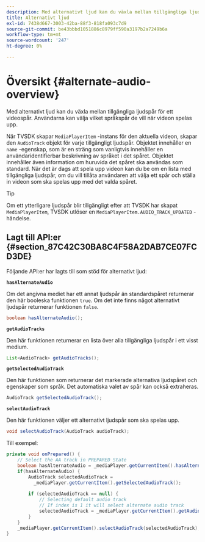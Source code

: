 ```yaml
---
description: Med alternativt ljud kan du växla mellan tillgängliga ljudspår för ett videospår. Användarna kan välja vilket språkspår de vill när videon spelas upp.
title: Alternativt ljud
exl-id: 7438d667-3003-42ba-88f3-818fa093c7d9
source-git-commit: be43bbbd1051886c8979ff590a3197b2a7249b6a
workflow-type: tm+mt
source-wordcount: '247'
ht-degree: 0%

---
```


# Översikt {#alternate-audio-overview}

Med alternativt ljud kan du växla mellan tillgängliga ljudspår för ett videospår. Användarna kan välja vilket språkspår de vill när videon spelas upp.

<!--<a id="section_E4F9DC28A2944BD08B4190A7F98A8365"></a>-->

När TVSDK skapar `MediaPlayerItem` -instans för den aktuella videon, skapar den `AudioTrack` objekt för varje tillgängligt ljudspår. Objektet innehåller en `name` -egenskap, som är en sträng som vanligtvis innehåller en användaridentifierbar beskrivning av språket i det spåret. Objektet innehåller även information om huruvida det spåret ska användas som standard. När det är dags att spela upp videon kan du be om en lista med tillgängliga ljudspår, om du vill tillåta användaren att välja ett spår och ställa in videon som ska spelas upp med det valda spåret.

>[!TIP]
>
>Om ett ytterligare ljudspår blir tillgängligt efter att TVSDK har skapat `MediaPlayerItem`, TVSDK utlöser en `MediaPlayerItem.AUDIO_TRACK_UPDATED` -händelse.

## Lagt till API:er {#section_87C42C30BA8C4F58A2DAB7CE07FCD3DE}

Följande API:er har lagts till som stöd för alternativt ljud:

**`hasAlternateAudio`**

Om det angivna mediet har ett annat ljudspår än standardspåret returnerar den här booleska funktionen `true`. Om det inte finns något alternativt ljudspår returnerar funktionen `false`.

```java
boolean hasAlternateAudio();
```

**`getAudioTracks`**

Den här funktionen returnerar en lista över alla tillgängliga ljudspår i ett visst medium.

```java
List<AudioTrack> getAudioTracks();
```

**`getSelectedAudioTrack`**

Den här funktionen som returnerar det markerade alternativa ljudspåret och egenskaper som språk. Det automatiska valet av spår kan också extraheras.

```java
AudioTrack getSelectedAudioTrack();
```

**`selectAudioTrack`**

Den här funktionen väljer ett alternativt ljudspår som ska spelas upp.

```java
void selectAudioTrack(AudioTrack audioTrack);
```

Till exempel:

```java
private void onPrepared() { 
    // Select the AA track in PREPARED State 
    boolean hasAlternateAudio = _mediaPlayer.getCurrentItem().hasAlternateAudio(); 
    if(hasAlternateAudio) { 
        AudioTrack selectedAudioTrack =  
          _mediaPlayer.getCurrentItem().getSelectedAudioTrack(); 
 
        if (selectedAudioTrack == null) {  
            // Selecting default audio track  
            // If index is 1 it will select alternate audio track  
            selectedAudioTrack = _mediaPlayer.getCurrentItem().getAudioTracks().get(0);  
        } 
    } 
    _mediaPlayer.getCurrentItem().selectAudioTrack(selectedAudioTrack); 
} 
```
